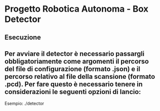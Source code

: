 # Progetto Robotica Autonoma - Box Detector
## Esecuzione
Per avviare il detector è necessario passargli obbligatoriamente come argomenti il percorso del file di configurazione (formato .json) e il percorso relativo al file della scansione (formato .pcd). Per fare questo è necessario tenere in considerazioni le seguenti opzioni di lancio:
- 
Esempio: ./detector 
